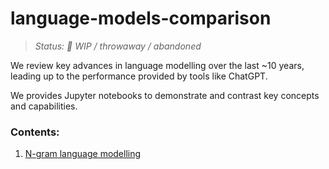 # language-models-comparison

> _Status: 🚧 WIP / throwaway / abandoned_

We review key advances in language modelling over the last ~10 years, leading up to the performance provided by tools like ChatGPT.

We provides Jupyter notebooks to demonstrate and contrast key concepts and capabilities.

### Contents:

1. [N-gram language modelling](./notebooks/language-models-comparison.ipynb)

